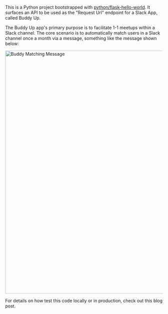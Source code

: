 This is a Python project bootstrapped with [python/flask-hello-world](https://vercel.com/new/templates/python/flask-hello-world). It surfaces an API to be used as the "Request Url" endpoint for a Slack App, called Buddy Up.

The Buddy Up app's primary purpose is to facilitate 1-1 meetups within a Slack channel. The core scenario is to automatically match users in a Slack channel once a month via a message, something like the message shown below:

<img width="775" alt="Buddy Matching Message" src="https://github.com/alibad/buddy_up_python_flask/assets/6937273/40601ff6-9259-4211-9785-ac0cebed3c7e">

For details on how test this code locally or in production, check out this blog post.
